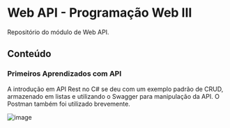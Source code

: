 # Web API - Programação Web III

Repositório do módulo de Web API.

## Conteúdo

### Primeiros Aprendizados com API

A introdução em API Rest no C# se deu com um exemplo padrão de CRUD, armazenado em listas e utilizando o Swagger para manipulação da API. O Postman também foi utilizado brevemente. 

![image](https://user-images.githubusercontent.com/38474570/188256241-a6edee49-44bc-4268-b8f3-757afa2f2462.png)



